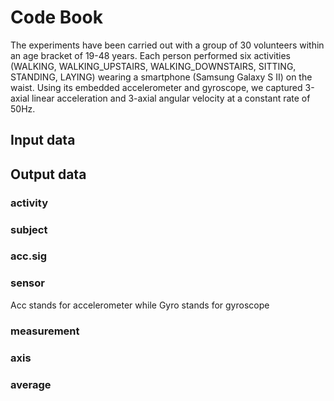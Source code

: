# Code Book
The experiments have been carried out with a group of 30 volunteers within an age bracket 
of 19-48 years. Each person performed six activities 
(WALKING, WALKING_UPSTAIRS, WALKING_DOWNSTAIRS, SITTING, STANDING, LAYING) wearing a 
smartphone (Samsung Galaxy S II) on the waist. Using its embedded accelerometer and 
gyroscope, we captured 3-axial linear acceleration and 3-axial angular velocity at a 
constant rate of 50Hz.

## Input data

## Output data

### activity 

### subject 

### acc.sig 

### sensor
Acc stands for accelerometer while Gyro stands for gyroscope

### measurement 

### axis

### average
